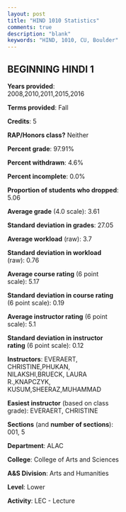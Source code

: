 ```yaml
---
layout: post
title: "HIND 1010 Statistics"
comments: true
description: "blank"
keywords: "HIND, 1010, CU, Boulder"
--- 
```

<head>
<script src="https://ajax.googleapis.com/ajax/libs/jquery/2.1.3/jquery.min.js"></script>
<script src="https://dl.dropboxusercontent.com/s/pc42nxpaw1ea4o9/highcharts.js?dl=0"></script>
<!-- <script src="../assets/js/highcharts.js"></script> -->
<style type="text/css">@font-face {
	font-family: "Bebas Neue";
	src: url(https://www.filehosting.org/file/details/544349/BebasNeue%20Regular.otf) format("opentype");
	}
	h1.Bebas { 
		font-family: "Bebas Neue", Verdana, Tahoma;
	}
</style>
</head>
<body>
	<div id="container" style="float: right; width: 45%; height: 88%; margin-left: 2.5%; margin-right: 2.5%;"></div>
	<script language="JavaScript">
		$(document).ready(function() {
		var chart = {type: 'column'};
		var title = {text: 'Grade Distribution'};
		var xAxis = {categories: ['A','B','C','D','F'],crosshair: true};
		var yAxis = {min: 0,title: {text: 'Percentage'}};
		var tooltip = {headerFormat: '<center><b><span style="font-size:20px">{point.key}</span></b></center>',
		               pointFormat: '<td style="padding:0"><b>{point.y:.1f}%</b></td>',
		               footerFormat: '</table>',shared: true,useHTML: true};
		var plotOptions = {column: {pointPadding: 0.0,borderWidth: 0}};  
		var credits = {enabled: false};var series= [{name: 'Percent',data: [78.08,16.44,1.37,1.37,2.74,]}];
		var json = {};
		json.chart = chart;
		json.title = title;
		json.tooltip = tooltip;
		json.xAxis = xAxis;
		json.yAxis = yAxis;  
		json.series = series;
		json.plotOptions = plotOptions;  
		json.credits = credits;
		$('#container').highcharts(json);
	});
	</script>
</body>
			   
## BEGINNING HINDI 1

**Years provided**: 2008,2010,2011,2015,2016

**Terms provided**: Fall

**Credits**: 5

**RAP/Honors class?** Neither

**Percent grade**: 97.91%

**Percent withdrawn**: 4.6%

**Percent incomplete**: 0.0%

**Proportion of students who dropped**: 5.06

**Average grade** (4.0 scale): 3.61

**Standard deviation in grades**: 27.05

**Average workload** (raw): 3.7

**Standard deviation in workload** (raw): 0.76

**Average course rating** (6 point scale): 5.17

**Standard deviation in course rating** (6 point scale): 0.19

**Average instructor rating** (6 point scale): 5.1

**Standard deviation in instructor rating** (6 point scale): 0.12

**Instructors**: EVERAERT, CHRISTINE,PHUKAN, NILAKSHI,BRUECK, LAURA R.,KNAPCZYK, KUSUM,SHEERAZ,MUHAMMAD

**Easiest instructor** (based on class grade): EVERAERT, CHRISTINE

**Sections** (and **number of sections**): 001, 5

**Department**: ALAC

**College**: College of Arts and Sciences

**A&S Division**: Arts and Humanities

**Level**: Lower

**Activity**: LEC - Lecture